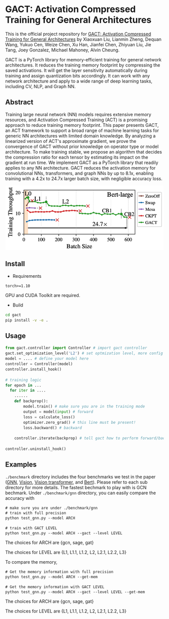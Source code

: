 # GACT: Activation Compressed Training for General Architectures
This is the official project repository for [GACT: Activation Compressed Training for General Architectures](https://arxiv.org/abs/2206.11357) by Xiaoxuan Liu, Lianmin Zheng, Dequan Wang, Yukuo Cen, Weize Chen, Xu Han, Jianfei Chen, Zhiyuan Liu, Jie Tang, Joey Gonzalez, Michael Mahoney, Alvin Cheung.

GACT is a PyTorch library for memory-efficient training for general network architectures. It reduces the training memory footprint by compressing the saved activations. It will get the layer sensitivity automatically during training and assign quantization bits accordingly. It can work with any network architecture and apply to a wide range of deep learning tasks, including CV, NLP, and Graph NN.

## Abstract
Training large neural network (NN) models requires extensive memory resources, and Activation Compressed Training (ACT) is a promising approach to reduce training memory footprint. This paper presents GACT, an ACT framework to support a broad range of machine learning tasks for generic NN architectures with limited domain knowledge. By analyzing a linearized version of ACT's approximate gradient, we prove the convergence of GACT without prior knowledge on operator type or model architecture. To make training stable, we propose an algorithm that decides the compression ratio for each tensor by estimating its impact on the gradient at run time. We implement GACT as a PyTorch library that readily applies to any NN architecture. GACT reduces the activation memory for convolutional NNs, transformers, and graph NNs by up to 8.1x, enabling training with a 4.2x to 24.7x larger batch size, with negligible accuracy loss.

<!-- ![Resnet](./graphs/resnet.png) -->
![Bert](./graphs/bert_large.png)
<!-- ![Swin](./graphs/swin_tiny.png) -->

## Install
- Requirements
```
torch>=1.10
```
GPU and CUDA Toolkit are required.

- Build
```bash
cd gact
pip install -v -e .
```

## Usage
```python
from gact.controller import Controller # import gact controller
gact.set_optimization_level('L2') # set optmization level, more config info can be seen in gact/conf.py
model = .... # define your model here
controller = Controller(model)
controller.install_hook()

# training logic
for epoch in ...
  for iter in ....
    ......
    def backprop():
        model.train() # make sure you are in the training mode
        output = model(input) # forward
        loss = calculate_loss()
        optimizer.zero_grad() # this line must be present!
        loss.backward() # backward

    controller.iterate(backprop) # tell gact how to perform forward/backward

controller.uninstall_hook()
```
## Examples
`./benchmark` directory includes the four benchmarks we test in the paper ([GNN](https://github.com/LiuXiaoxuanPKU/GACT-ICML/tree/release_v6/benchmark/gnn), [Vision](https://github.com/LiuXiaoxuanPKU/GACT-ICML/tree/release_v6/benchmark/vision), [Vision transformer](https://github.com/LiuXiaoxuanPKU/GACT-ICML/tree/release_v6/benchmark/Swin-Transformer), and [Bert](https://github.com/LiuXiaoxuanPKU/GACT-ICML/tree/release_v6/benchmark/text_classification)). Please refer to each sub directory for more details. The fastest bechmark to play with is GCN bechmark. Under `./benchmark/gnn` directory, you can easily compare the accuracy with

```
# make sure you are under ./benchmark/gnn 
# train with full precision
python test_gnn.py --model ARCH

# train with GACT LEVEL
python test_gnn.py --model ARCH --gact --level LEVEL
```

The choices for ARCH are {gcn, sage, gat}

The choices for LEVEL are {L1, L1.1, L1.2, L2, L2.1, L2.2, L3}

To compare the memory,
```
# Get the memory information with full precision
python test_gnn.py --model ARCH --get-mem

# Get the memory information with GACT LEVEL
python test_gnn.py --model ARCH --gact --level LEVEL --get-mem
```

The choices for ARCH are {gcn, sage, gat}

The choices for LEVEL are {L1, L1.1, L1.2, L2, L2.1, L2.2, L3}